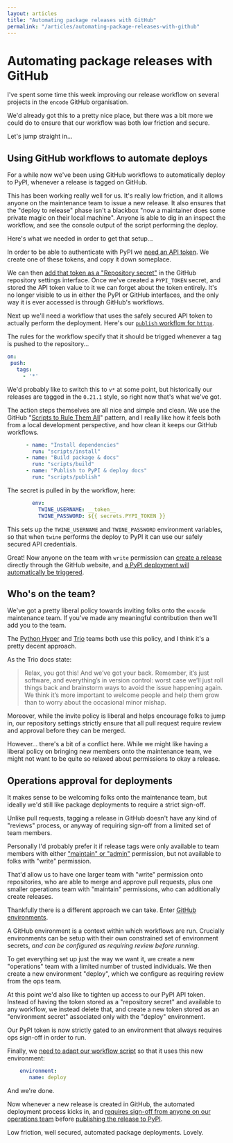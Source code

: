 ```yaml
---
layout: articles
title: "Automating package releases with GitHub"
permalink: "/articles/automating-package-releases-with-github"
---
```


# Automating package releases with GitHub

I've spent some time this week improving our release workflow on several projects in the `encode` GitHub organisation.

We'd already got this to a pretty nice place, but there was a bit more we could do to ensure that our workflow was both low friction and secure.

Let's jump straight in...

## Using GitHub workflows to automate deploys

For a while now we've been using GitHub workflows to automatically deploy to PyPI, whenever a release is tagged on GitHub.

This has been working really well for us. It's really low friction, and it allows anyone on the maintenance team to issue a new release. It also ensures that the "deploy to release" phase isn't a blackbox "now a maintainer does some private magic on their local machine". Anyone is able to dig in an inspect the workflow, and see the console output of the script performing the deploy.

 Here's what we needed in order to get that setup...

 In order to be able to authenticate with PyPI we [need an API token](https://pypi.org/help/#apitoken). We create one of these tokens, and copy it down someplace.

 We can then [add that token as a "Repository secret"](https://docs.github.com/en/actions/security-guides/encrypted-secrets) in the GitHub repository settings interface. Once we've created a `PYPI_TOKEN` secret, and stored the API token value to it we can forget about the token entirely. It's no longer visible to us in either the PyPI or GitHub interfaces, and the only way it is ever accessed is through GitHub's workflows.

 Next up we'll need a workflow that uses the safely secured API token to actually perform the deployment. Here's our [`publish` workflow for `httpx`](https://github.com/encode/httpx/blob/master/.github/workflows/publish.yml).

 The rules for the workflow specify that it should be trigged whenever a tag is pushed to the repository...

 ```yaml
 on:
  push:
    tags:
      - '*'
```

We'd probably like to switch this to `v*` at some point, but historically our releases are tagged in the `0.21.1` style, so right now that's what we've got.

The action steps themselves are all nice and simple and clean. We use the GitHub "[Scripts to Rule Them All](https://github.blog/2015-06-30-scripts-to-rule-them-all/)" pattern, and I really like how it feels both from a local development perspective, and how clean it keeps our GitHub workflows.

```yaml
      - name: "Install dependencies"
        run: "scripts/install"
      - name: "Build package & docs"
        run: "scripts/build"
      - name: "Publish to PyPI & deploy docs"
        run: "scripts/publish"
```

The secret is pulled in by the workflow, here:

```yaml
        env:
          TWINE_USERNAME: __token__
          TWINE_PASSWORD: ${{ secrets.PYPI_TOKEN }}
```

This sets up the `TWINE_USERNAME` and `TWINE_PASSWORD` environment variables, so that when `twine` performs the deploy to PyPI it can use our safely secured API credentials.

Great! Now anyone on the team with `write` permission can [create a release](https://github.com/encode/httpx/releases) directly through the GitHub website, and [a PyPI deployment will automatically be triggered](https://github.com/encode/httpx/actions/workflows/publish.yml).

## Who's on the team?

We've got a pretty liberal policy towards inviting folks onto the `encode` maintenance team. If you've made any meaningful contribution then we'll add you to the team.

The [Python Hyper](https://python-hyper.org/en/latest/one-of-the-team.html) and [Trio](https://trio.readthedocs.io/en/stable/contributing.html#joining-the-team) teams both use this policy, and I think it's a pretty decent approach.

As the Trio docs state:

> Relax, you got this! And we’ve got your back. Remember, it’s just software, and everything’s in version control: worst case we’ll just roll things back and brainstorm ways to avoid the issue happening again. We think it’s more important to welcome people and help them grow than to worry about the occasional minor mishap.

Moreover, while the invite policy is liberal and helps encourage folks to jump in, our repository settings strictly ensure that all pull request require review and approval before they can be merged.

However... there's a bit of a conflict here. While we might like having a liberal policy on bringing new members onto the maintenance team, we might not want to be quite so relaxed about permissions to okay a release.

## Operations approval for deployments

It makes sense to be welcoming folks onto the maintenance team, but ideally we'd still like package deployments to require a strict sign-off.

Unlike pull requests, tagging a release in GitHub doesn't have any kind of "reviews" process, or anyway of requiring sign-off from a limited set of team members.

Personally I'd probably prefer it if release tags were only available to team members with either ["maintain" or "admin"](https://docs.github.com/en/organizations/managing-access-to-your-organizations-repositories/repository-roles-for-an-organization#repository-roles-for-organizations) permission, but not available to folks with "write" permission.

That'd allow us to have one larger team with "write" permission onto repositories, who are able to merge and approve pull requests, plus one smaller operations team with "maintain" permissions, who can additionally create releases.

Thankfully there is a different approach we can take. Enter [GitHub environments](https://docs.github.com/en/actions/deployment/targeting-different-environments/using-environments-for-deployment#about-environments).

A GitHub environment is a context within which workflows are run. Crucially environments can be setup with their own constrained set of environment secrets, *and can be configured as requiring review before running*.

To get everything set up just the way we want it, we create a new "operations" team with a limited number of trusted individuals. We then create a new environment "deploy", which we configure as requiring review from the ops team.

At this point we'd also like to tighten up access to our PyPI API token. Instead of having the token stored as a "repository secret" and available to any workflow, we instead delete that, and create a new token stored as an "environment secret" associated only with the "deploy" environment.

Our PyPI token is now strictly gated to an environment that always requires ops sign-off in order to run.

Finally, we [need to adapt our workflow script](https://github.com/encode/httpx/pull/2040/files) so that it uses this new environment:

 ```yaml
     environment:
        name: deploy
```

And we're done.

Now whenever a new release is created in GitHub, the automated deployment process kicks in, and [requires sign-off from anyone on our operations team](https://github.com/encode/httpx/actions/runs/1751376911) before [publishing the release to PyPI](https://pypi.org/project/httpx/).

Low friction, well secured, automated package deployments. Lovely.
